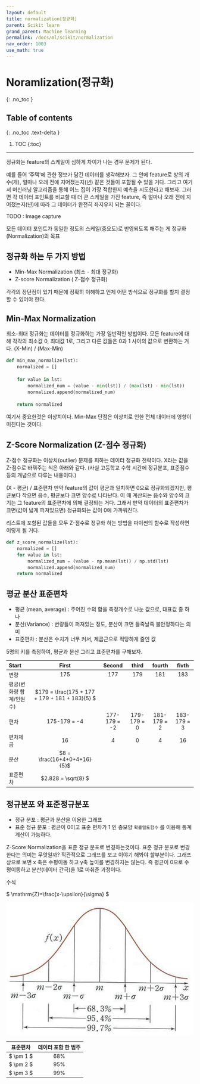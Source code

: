 ```yaml
---
layout: default
title: normalization[정규화]
parent: Scikit learn
grand_parent: Machine learning
permalink: /docs/ml/scikit/normalization
nav_order: 1003
use_math: true
---
```


# Noramlization(정규화)
{: .no_toc }

## Table of contents
{: .no_toc .text-delta }

1. TOC
{:toc}

---

정규화는 feature의 스케일이 심하게 차이가 나는 경우 문제가 된다. 

예를 들어 ‘주택’에 관한 정보가 담긴 데이터를 생각해보자. 그 안에 feature로 방의 개수(개), 얼마나 오래 전에 지어졌는지(년) 같은 것들이 포함될 수 있을 거다. 그리고 여기서 머신러닝 알고리즘을 통해 어느 집이 가장 적합한지 예측을 시도한다고 해보자. 그러면 각 데이터 포인트를 비교할 때 더 큰 스케일을 가진 feature, 즉 얼마나 오래 전에 지어졌는지(년)에 따라 그 데이터가 완전히 좌지우지 되는 꼴이다.


TODO : Image capture 

모든 데이터 포인트가 동일한 정도의 스케일(중요도)로 반영되도록 해주는 게 정규화(Normalization)의 목표


## 정규화 하는 두 가지 방법 
 * Min-Max Normalization (최소 - 최대 정규화)
 * Z-score Normalization ( Z-점수 정규화)

각각의 장단점이 있기 때문에 정확히 이해하고 언제 어떤 방식으로 정규화를 할지 결정할 수 있어야 한다. 

## Min-Max Normalization 
최소-최대 정규화는 데이터를 정규화하는 가장 일반적인 방법이다. 모든 feature에 대해 각각의 최소값 0, 최대값 1로, 그리고 다른 값들은 0과 1 사이의 값으로 변환하는 거다.
(X-Min) / (Max-Min)

``` python
def min_max_normalize(lst):
    normalized = []
    
    for value in lst:
        normalized_num = (value - min(lst)) / (max(lst) - min(lst))
        normalized.append(normalized_num)
    
    return normalized
```
여기서 중요한것은 이상치이다. Min-Max 단점은 이상치로 인한 전체 대이터에 영향이 미친다는 것이다. 

## Z-Score Normalization (Z-점수 정규화)
Z-점수 정규화는 이상치(outlier) 문제를 피하는 데이터 정규화 전략이다.
X라는 값을 Z-점수로 바꿔주는 식은 아래와 같다. (사실 고등학교 수학 시간에 정규분포, 표준점수 등의 개념으로 다루는 내용이다.)

(X - 평균) / 표준편차
만약 feature의 값이 평균과 일치하면 0으로 정규화되겠지만, 평균보다 작으면 음수, 평균보다 크면 양수로 나타난다. 이 때 계산되는 음수와 양수의 크기는 그 feature의 표준편차에 의해 결정되는 거다. 그래서 만약 데이터의 표준편차가 크면(값이 넓게 퍼져있으면) 정규화되는 값이 0에 가까워진다.

리스트에 포함된 값들을 모두 Z-점수로 정규화 하는 방법을 파이썬의 함수로 작성하면 이렇게 될 거다.
``` python
def z_score_normalize(lst):
    normalized = []
    for value in lst:
        normalized_num = (value - np.mean(lst)) / np.std(lst)
        normalized.append(normalized_num)
    return normalized
```


## 평균 분산 표준편차 

* 평균 (mean, average) : 주어진 수의 합을 측정개수로 나눈 값으로, 대표값 중 하나 
* 분산(Variance) : 변량들이 퍼져있는 정도, 분산이 크면 들죽날죽 불안정하다는 의미 
* 표준편차 : 분산은 수치가 너무 커서, 제곱근으로 적당하게 줄인 값 

5명의 키를 측정하여, 평균과 분산 그리고 표준편차를 구해보자. 

| Start                 | First | Second| third | fourth| fivth |
|:-------------         |:------:|:------:|:------:|:------:|:------:|
| 변량                   |  175  | 177   |  179  | 181   | 183   |
| 평귱(변화량 합계/인원수)   |  $179  = \frac{175 + 177 + 179 + 181 + 183}{5} $        |||||
| 편차                   | 175-179 = -4   | 177-179 = -2  | 179-179 = 0 | 181-179 = 2 | 183-179 = 3 |
| 편차제곱               | 16      | 4   |0 |4| 16|
| 분산                   | $8 = \frac{16+4+0+4+16}{5}$   ||||| 
| 표준편차                | $2.828 = \sqrt{8} $ |||||


## 정규분포 와 표준정규분포
* 정규 분포 : 평균과 분산을 이용한 그래프
* 표준 정규 분포 : 평균이 0이고 표준 편차가 1 인 종모양  ``확률밀도함수`` 를 이용해 통계계산이 가능하다. 

<div class="code-example" markdown="1">
Z-Score Normalization을 표준 정규 분포로 변경하는것이다. 
표준 정규 분포로 변경한다는 의미는 무엇일까? 직관적으로 그래프를 보고 이야기 해봐야 할부분이다. 
그래프 상으로 보면 x 축은 수평이동 하고 y축 높이를 변경하지는 않는다. 
즉 평균이 0으로 수평이동하고 분산(데이터 간극)을 1로 마춰준 과정이다. 

수식 

$ \mathrm{Z}=\frac{x-\upsilon}{\sigma} $


![표준 정규 분포](./img/normalization_1.png)

</div>

| 표준편차       | 데이터 포함 한 범주          |
|:------------:|:-------------------------:|
| $ \pm 1 $    |  68%  |
| $ \pm 2 $    |  95%  |
| $ \pm 3 $    |  99%  |



